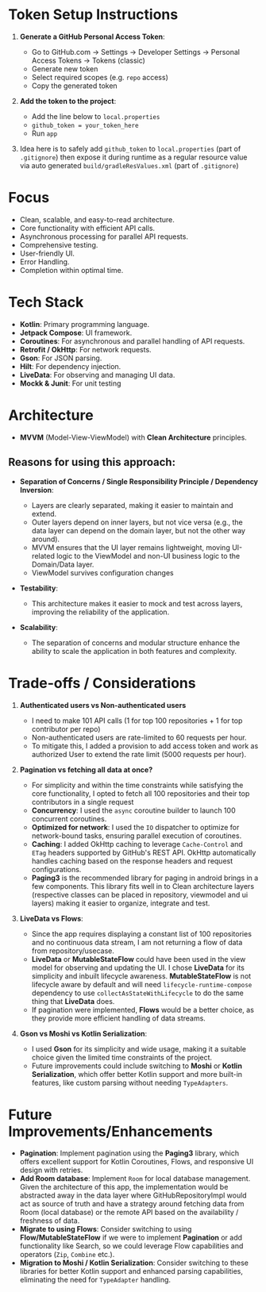 # Token Setup Instructions
1. **Generate a GitHub Personal Access Token**:
    - Go to GitHub.com → Settings → Developer Settings → Personal Access Tokens → Tokens (classic)
    - Generate new token
    - Select required scopes (e.g. `repo` access)
    - Copy the generated token

2. **Add the token to the project**:
   - Add the line below to `local.properties`
   - `github_token = your_token_here`
   - Run `app`

3. Idea here is to safely add `github_token` to `local.properties` (part of `.gitignore`) then expose it during runtime as a regular resource value via auto generated `build/gradleResValues.xml` (part of `.gitignore`)

# Focus
- Clean, scalable, and easy-to-read architecture.
- Core functionality with efficient API calls.
- Asynchronous processing for parallel API requests.
- Comprehensive testing.
- User-friendly UI.
- Error Handling.
- Completion within optimal time.

# Tech Stack
- **Kotlin**: Primary programming language.
- **Jetpack Compose**: UI framework.
- **Coroutines**: For asynchronous and parallel handling of API requests.
- **Retrofit / OkHttp**: For network requests.
- **Gson**: For JSON parsing.
- **Hilt**: For dependency injection.
- **LiveData**: For observing and managing UI data.
- **Mockk & Junit**: For unit testing

# Architecture
- **MVVM** (Model-View-ViewModel) with **Clean Architecture** principles.

## Reasons for using this approach:
- **Separation of Concerns / Single Responsibility Principle / Dependency Inversion**:
    - Layers are clearly separated, making it easier to maintain and extend.
    - Outer layers depend on inner layers, but not vice versa (e.g., the data layer can depend on the domain layer, but not the other way around).
    - MVVM ensures that the UI layer remains lightweight, moving UI-related logic to the ViewModel and non-UI business logic to the Domain/Data layer.
    - ViewModel survives configuration changes

- **Testability**:
    - This architecture makes it easier to mock and test across layers, improving the reliability of the application.

- **Scalability**:
    - The separation of concerns and modular structure enhance the ability to scale the application in both features and complexity.

# Trade-offs / Considerations
1. **Authenticated users vs Non-authenticated users**
    - I need to make 101 API calls (1 for top 100 repositories + 1 for top contributor per repo)
    - Non-authenticated users are rate-limited to 60 requests per hour.
    - To mitigate this, I added a provision to add access token and work as authorized User to extend the rate limit (5000 requests per hour).

2. **Pagination vs fetching all data at once?**
    - For simplicity and within the time constraints while satisfying the core functionality, I opted to fetch all 100 repositories and their top contributors in a single request
    - **Concurrency**: I used the `async` coroutine builder to launch 100 concurrent coroutines.
    - **Optimized for network**: I used the `IO` dispatcher to optimize for network-bound tasks, ensuring parallel execution of coroutines.
    - **Caching**: I added OkHttp caching to leverage `Cache-Control` and `ETag` headers supported by GitHub's REST API. OkHttp automatically handles caching based on the response headers and request configurations.
    - **Paging3** is the recommended library for paging in android brings in a few components. This library fits well in to Clean architecture layers (respective classes can be placed in repository, viewmodel and ui layers) making it easier to organize, integrate and test.

3. **LiveData vs Flows**:
    - Since the app requires displaying a constant list of 100 repositories and no continuous data stream, I am not returning a flow of data from repository/usecase.
    - **LiveData** or **MutableStateFlow** could have been used in the view model for observing and updating the UI. I chose **LiveData** for its simplicity and inbuilt lifecycle awareness. **MutableStateFlow** is not lifecycle aware by default and will need `lifecycle-runtime-compose` dependency to use `collectAsStateWithLifecycle` to do the same thing that **LiveData** does.
    - If pagination were implemented, **Flows** would be a better choice, as they provide more efficient handling of data streams.

4. **Gson vs Moshi vs Kotlin Serialization**:
    - I used **Gson** for its simplicity and wide usage, making it a suitable choice given the limited time constraints of the project.
    - Future improvements could include switching to **Moshi** or **Kotlin Serialization**, which offer better Kotlin support and more built-in features, like custom parsing without needing `TypeAdapters`.

# Future Improvements/Enhancements
- **Pagination**: Implement pagination using the **Paging3** library, which offers excellent support for Kotlin Coroutines, Flows, and responsive UI design with retries.
- **Add Room database**: Implement `Room` for local database management. Given the architecture of this app, the implementation would be abstracted away in the data layer where GitHubRepositoryImpl would act as source of truth and have a strategy around fetching data from Room (local database) or the remote API based on the availability / freshness of data.
- **Migrate to using Flows**: Consider switching to using **Flow/MutableStateFlow** if we were to implement **Pagination** or add functionality like Search, so we could leverage Flow capabilities and operators (`Zip`, `Combine` etc.).
- **Migration to Moshi / Kotlin Serialization**: Consider switching to these libraries for better Kotlin support and enhanced parsing capabilities, eliminating the need for `TypeAdapter` handling.